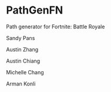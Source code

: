 # PathGenFN

Path generator for Fortnite: Battle Royale

Sandy Pans

Austin Zhang

Austin Chiang

Michelle Chang

Arman Konli

